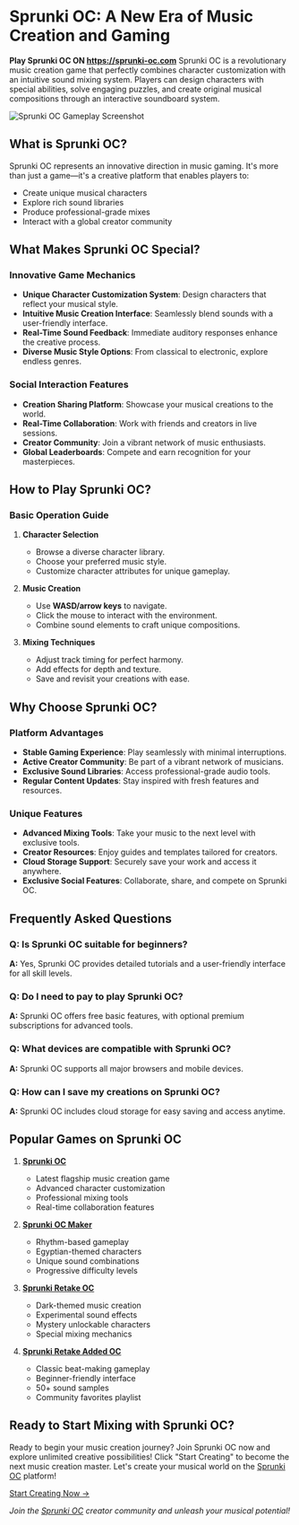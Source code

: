 # Sprunki OC: A New Era of Music Creation and Gaming
**Play Sprunki OC ON https://sprunki-oc.com**
Sprunki OC is a revolutionary music creation game that perfectly combines character customization with an intuitive sound mixing system. Players can design characters with special abilities, solve engaging puzzles, and create original musical compositions through an interactive soundboard system.

![Sprunki OC Gameplay Screenshot](https://public.sprunki-oc.com/gameplay.png "Experience the magical world of Sprunki OC")

## What is Sprunki OC?

Sprunki OC represents an innovative direction in music gaming. It's more than just a game—it's a creative platform that enables players to:
- Create unique musical characters
- Explore rich sound libraries
- Produce professional-grade mixes
- Interact with a global creator community

## What Makes Sprunki OC Special?

### Innovative Game Mechanics
- **Unique Character Customization System**: Design characters that reflect your musical style.
- **Intuitive Music Creation Interface**: Seamlessly blend sounds with a user-friendly interface.
- **Real-Time Sound Feedback**: Immediate auditory responses enhance the creative process.
- **Diverse Music Style Options**: From classical to electronic, explore endless genres.

### Social Interaction Features
- **Creation Sharing Platform**: Showcase your musical creations to the world.
- **Real-Time Collaboration**: Work with friends and creators in live sessions.
- **Creator Community**: Join a vibrant network of music enthusiasts.
- **Global Leaderboards**: Compete and earn recognition for your masterpieces.

## How to Play Sprunki OC?

### Basic Operation Guide
1. **Character Selection**
   - Browse a diverse character library.
   - Choose your preferred music style.
   - Customize character attributes for unique gameplay.

2. **Music Creation**
   - Use **WASD/arrow keys** to navigate.
   - Click the mouse to interact with the environment.
   - Combine sound elements to craft unique compositions.

3. **Mixing Techniques**
   - Adjust track timing for perfect harmony.
   - Add effects for depth and texture.
   - Save and revisit your creations with ease.

## Why Choose Sprunki OC?

### Platform Advantages
- **Stable Gaming Experience**: Play seamlessly with minimal interruptions.
- **Active Creator Community**: Be part of a vibrant network of musicians.
- **Exclusive Sound Libraries**: Access professional-grade audio tools.
- **Regular Content Updates**: Stay inspired with fresh features and resources.

### Unique Features
- **Advanced Mixing Tools**: Take your music to the next level with exclusive tools.
- **Creator Resources**: Enjoy guides and templates tailored for creators.
- **Cloud Storage Support**: Securely save your work and access it anywhere.
- **Exclusive Social Features**: Collaborate, share, and compete on Sprunki OC.

## Frequently Asked Questions

### Q: Is Sprunki OC suitable for beginners?  
**A:** Yes, Sprunki OC provides detailed tutorials and a user-friendly interface for all skill levels.

### Q: Do I need to pay to play Sprunki OC?  
**A:** Sprunki OC offers free basic features, with optional premium subscriptions for advanced tools.

### Q: What devices are compatible with Sprunki OC?  
**A:** Sprunki OC supports all major browsers and mobile devices.

### Q: How can I save my creations on Sprunki OC?  
**A:** Sprunki OC includes cloud storage for easy saving and access anytime.

## Popular Games on Sprunki OC

1. **[Sprunki OC](https://sprunki-oc.com/sprunki-whih-oc "Sprunki OC")**  
   - Latest flagship music creation game  
   - Advanced character customization  
   - Professional mixing tools  
   - Real-time collaboration features  

2. **[Sprunki OC Maker](https://sprunki-oc.com/sprunki-oc-maker "Sprunki OC Maker")**  
   - Rhythm-based gameplay  
   - Egyptian-themed characters  
   - Unique sound combinations  
   - Progressive difficulty levels  

3. **[Sprunki Retake OC](https://sprunki-oc.com/sprunki-retake-added-oc "Sprunki Retake OC")**  
   - Dark-themed music creation  
   - Experimental sound effects  
   - Mystery unlockable characters  
   - Special mixing mechanics  

4. **[Sprunki Retake Added OC](https://sprunki-oc.com/sprunki-retake-added-oc "Sprunki Retake Added OC")**  
   - Classic beat-making gameplay  
   - Beginner-friendly interface  
   - 50+ sound samples  
   - Community favorites playlist  

## Ready to Start Mixing with Sprunki OC?

Ready to begin your music creation journey? Join Sprunki OC now and explore unlimited creative possibilities! Click "Start Creating" to become the next music creation master. Let's create your musical world on the [Sprunki OC](https://sprunki-oc.com) platform!

[Start Creating Now →](https://sprunki-oc.com/sprunki-with-oc "Play Sprunki OC Now")

*Join the [Sprunki OC](https://sprunki-oc.com "Sprunki OC") creator community and unleash your musical potential!*
